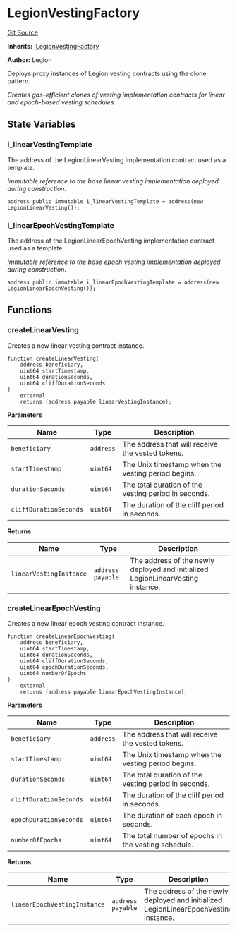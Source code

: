 # LegionVestingFactory
[Git Source](https://github.com/Legion-Team/legion-protocol-contracts/blob/1b4860840757d3318edea1bebfb7423e200bff55/src/factories/LegionVestingFactory.sol)

**Inherits:**
[ILegionVestingFactory](/src/interfaces/factories/ILegionVestingFactory.sol/interface.ILegionVestingFactory.md)

**Author:**
Legion

Deploys proxy instances of Legion vesting contracts using the clone pattern.

*Creates gas-efficient clones of vesting implementation contracts for linear and epoch-based vesting schedules.*


## State Variables
### i_linearVestingTemplate
The address of the LegionLinearVesting implementation contract used as a template.

*Immutable reference to the base linear vesting implementation deployed during construction.*


```solidity
address public immutable i_linearVestingTemplate = address(new LegionLinearVesting());
```


### i_linearEpochVestingTemplate
The address of the LegionLinearEpochVesting implementation contract used as a template.

*Immutable reference to the base epoch vesting implementation deployed during construction.*


```solidity
address public immutable i_linearEpochVestingTemplate = address(new LegionLinearEpochVesting());
```


## Functions
### createLinearVesting

Creates a new linear vesting contract instance.


```solidity
function createLinearVesting(
    address beneficiary,
    uint64 startTimestamp,
    uint64 durationSeconds,
    uint64 cliffDurationSeconds
)
    external
    returns (address payable linearVestingInstance);
```
**Parameters**

|Name|Type|Description|
|----|----|-----------|
|`beneficiary`|`address`|The address that will receive the vested tokens.|
|`startTimestamp`|`uint64`|The Unix timestamp when the vesting period begins.|
|`durationSeconds`|`uint64`|The total duration of the vesting period in seconds.|
|`cliffDurationSeconds`|`uint64`|The duration of the cliff period in seconds.|

**Returns**

|Name|Type|Description|
|----|----|-----------|
|`linearVestingInstance`|`address payable`|The address of the newly deployed and initialized LegionLinearVesting instance.|


### createLinearEpochVesting

Creates a new linear epoch vesting contract instance.


```solidity
function createLinearEpochVesting(
    address beneficiary,
    uint64 startTimestamp,
    uint64 durationSeconds,
    uint64 cliffDurationSeconds,
    uint64 epochDurationSeconds,
    uint64 numberOfEpochs
)
    external
    returns (address payable linearEpochVestingInstance);
```
**Parameters**

|Name|Type|Description|
|----|----|-----------|
|`beneficiary`|`address`|The address that will receive the vested tokens.|
|`startTimestamp`|`uint64`|The Unix timestamp when the vesting period begins.|
|`durationSeconds`|`uint64`|The total duration of the vesting period in seconds.|
|`cliffDurationSeconds`|`uint64`|The duration of the cliff period in seconds.|
|`epochDurationSeconds`|`uint64`|The duration of each epoch in seconds.|
|`numberOfEpochs`|`uint64`|The total number of epochs in the vesting schedule.|

**Returns**

|Name|Type|Description|
|----|----|-----------|
|`linearEpochVestingInstance`|`address payable`|The address of the newly deployed and initialized LegionLinearEpochVesting instance.|


